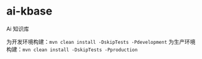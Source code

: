 # ai-kbase
Ai 知识库

为开发环境构建：`mvn clean install -DskipTests -Pdevelopment`
为生产环境构建：`mvn clean install -DskipTests -Pproduction`